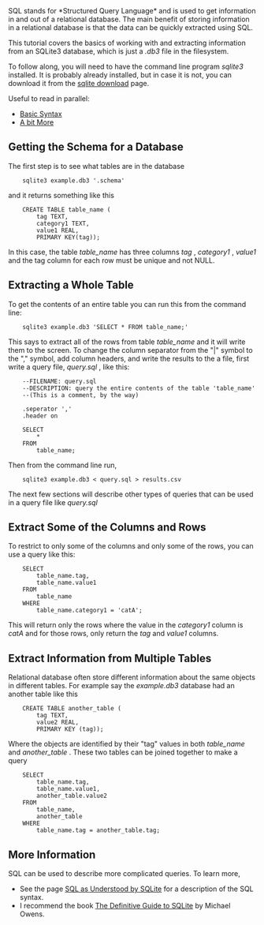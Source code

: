 <!-- --- title: Featurestutorialsqlbasics -->SQL stands for *Structured Query Language* and is used to get information in and out of a relational database. The main benefit of storing information in a relational database is that the data can be quickly extracted using SQL.

This tutorial covers the basics of working with and extracting information from an SQLite3 database, which is just a *.db3* file in the filesystem.

To follow along, you will need to have the command line program *sqlite3* installed. It is probably already installed, but in case it is not, you can download it from the [sqlite download](http://sqlite.org/download.html) page.

Useful to read in parallel:

-   [Basic Syntax](http://www.w3schools.com/sql/sql_syntax.asp)
-   [A bit More](http://souptonuts.sourceforge.net/readme_sqlite_tutorial.html)

Getting the Schema for a Database
---------------------------------

The first step is to see what tables are in the database

        sqlite3 example.db3 '.schema'

and it returns something like this

        CREATE TABLE table_name (
            tag TEXT,
            category1 TEXT,
            value1 REAL,
            PRIMARY KEY(tag));

In this case, the table *table\_name* has three columns *tag* , *category1* , *value1* and the tag column for each row must be unique and not NULL.

Extracting a Whole Table
------------------------

To get the contents of an entire table you can run this from the command line:

        sqlite3 example.db3 'SELECT * FROM table_name;'

This says to extract all of the rows from table *table\_name* and it will write them to the screen. To change the column separator from the "|" symbol to the "," symbol, add column headers, and write the results to the a file, first write a query file, *query.sql* , like this:

        --FILENAME: query.sql
        --DESCRIPTION: query the entire contents of the table 'table_name'
        --(This is a comment, by the way)

        .seperator ','
        .header on

        SELECT
            *
        FROM
            table_name;

Then from the command line run,

        sqlite3 example.db3 < query.sql > results.csv

The next few sections will describe other types of queries that can be used in a query file like *query.sql*

Extract Some of the Columns and Rows
------------------------------------

To restrict to only some of the columns and only some of the rows, you can use a query like this:

        SELECT
            table_name.tag,
            table_name.value1
        FROM
            table_name
        WHERE
            table_name.category1 = 'catA';

This will return only the rows where the value in the *category1* column is *catA* and for those rows, only return the *tag* and *value1* columns.

Extract Information from Multiple Tables
----------------------------------------

Relational database often store different information about the same objects in different tables. For example say the *example.db3* database had an another table like this

        CREATE TABLE another_table (
            tag TEXT,
            value2 REAL,
            PRIMARY KEY (tag));

Where the objects are identified by their "tag" values in both *table\_name* and *another\_table* . These two tables can be joined together to make a query

        SELECT
            table_name.tag,
            table_name.value1,
            another_table.value2
        FROM
            table_name,
            another_table
        WHERE
            table_name.tag = another_table.tag;

More Information
----------------

SQL can be used to describe more complicated queries. To learn more,

-   See the page [SQL as Understood by SQLite](http://sqlite.org/lang.html) for a description of the SQL syntax.
-   I recommend the book [The Definitive Guide to SQLite](http://www.amazon.com/Definitive-Guide-SQLite-Michael-Owens/dp/1590596730) by Michael Owens.


